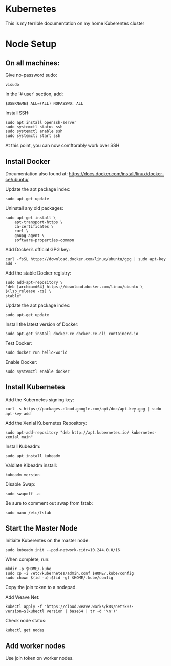 # Kubernetes


This is my terrible documentation on my home Kuberentes cluster

# Node Setup

## On all machines:

Give no-password sudo:

    visudo

In the '# user' section, add:

    $USERNAME$ ALL=(ALL) NOPASSWD: ALL

Install SSH:

    sudo apt install openssh-server
    sudo systemctl status ssh
    sudo systemctl enable ssh
    sudo systemctl start ssh

At this point, you can now comftorably work over SSH

## Install Docker

Documentation also found at: https://docs.docker.com/install/linux/docker-ce/ubuntu/
 
Update the apt package index:

    sudo apt-get update

Uninstall any old packages:

    sudo apt-get install \
        apt-transport-https \
        ca-certificates \
        curl \
        gnupg-agent \
        software-properties-common

Add Docker’s official GPG key:

    curl -fsSL https://download.docker.com/linux/ubuntu/gpg | sudo apt-key add -

Add the stable Docker registry:

    sudo add-apt-repository \
    "deb [arch=amd64] https://download.docker.com/linux/ubuntu \
    $(lsb_release -cs) \
    stable"

Update the apt package index:

    sudo apt-get update

Install the latest version of Docker:

    sudo apt-get install docker-ce docker-ce-cli containerd.io

Test Docker:

    sudo docker run hello-world

Enable Docker:

    sudo systemctl enable docker

## Install Kubernetes

Add the Kubernetes signing key:

    curl -s https://packages.cloud.google.com/apt/doc/apt-key.gpg | sudo apt-key add

Add the Xenial Kubernetes Repository:

    sudo apt-add-repository "deb http://apt.kubernetes.io/ kubernetes-xenial main"

Install Kubeadm:

    sudo apt install kubeadm

Valdiate Kibeadm install:

    kubeadm version

Disable Swap:

    sudo swapoff -a

Be sure to comment out swap from fstab:

    sudo nano /etc/fstab

## Start the Master Node

Initiaite Kuberentes on the master node:

    sudo kubeadm init --pod-network-cidr=10.244.0.0/16

When complete, run:

    mkdir -p $HOME/.kube
    sudo cp -i /etc/kubernetes/admin.conf $HOME/.kube/config
    sudo chown $(id -u):$(id -g) $HOME/.kube/config

Copy the join token to a nodepad.

Add Weave Net:

    kubectl apply -f "https://cloud.weave.works/k8s/net?k8s-version=$(kubectl version | base64 | tr -d '\n')"

Check node status:

    kubectl get nodes

## Add worker nodes

Use join token on worker nodes.